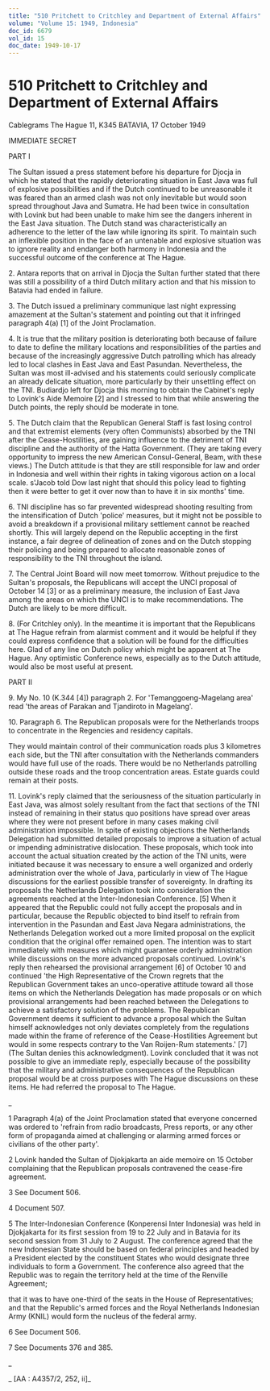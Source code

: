 ```yaml
---
title: "510 Pritchett to Critchley and Department of External Affairs"
volume: "Volume 15: 1949, Indonesia"
doc_id: 6679
vol_id: 15
doc_date: 1949-10-17
---
```


# 510 Pritchett to Critchley and Department of External Affairs

Cablegrams The Hague 11, K345 BATAVIA, 17 October 1949

IMMEDIATE SECRET

PART I

The Sultan issued a press statement before his departure for Djocja in which he stated that the rapidly deteriorating situation in East Java was full of explosive possibilities and if the Dutch continued to be unreasonable it was feared than an armed clash was not only inevitable but would soon spread throughout Java and Sumatra. He had been twice in consultation with Lovink but had been unable to make him see the dangers inherent in the East Java situation. The Dutch stand was characteristically an adherence to the letter of the law while ignoring its spirit. To maintain such an inflexible position in the face of an untenable and explosive situation was to ignore reality and endanger both harmony in Indonesia and the successful outcome of the conference at The Hague.

2\. Antara reports that on arrival in Djocja the Sultan further stated that there was still a possibility of a third Dutch military action and that his mission to Batavia had ended in failure.

3\. The Dutch issued a preliminary communique last night expressing amazement at the Sultan's statement and pointing out that it infringed paragraph 4(a) [1] of the Joint Proclamation.

4\. It is true that the military position is deteriorating both because of failure to date to define the military locations and responsibilities of the parties and because of the increasingly aggressive Dutch patrolling which has already led to local clashes in East Java and East Pasundan. Nevertheless, the Sultan was most ill-advised and his statements could seriously complicate an already delicate situation, more particularly by their unsettling effect on the TNI. Budiardjo left for Djocja this morning to obtain the Cabinet's reply to Lovink's Aide Memoire [2] and I stressed to him that while answering the Dutch points, the reply should be moderate in tone.

5\. The Dutch claim that the Republican General Staff is fast losing control and that extremist elements (very often Communists) absorbed by the TNI after the Cease-Hostilities, are gaining influence to the detriment of TNI discipline and the authority of the Hatta Government. (They are taking every opportunity to impress the new American Consul-General, Beam, with these views.) The Dutch attitude is that they are still responsible for law and order in Indonesia and well within their rights in taking vigorous action on a local scale. s'Jacob told Dow last night that should this policy lead to fighting then it were better to get it over now than to have it in six months' time.

6\. TNI discipline has so far prevented widespread shooting resulting from the intensification of Dutch 'police' measures, but it might not be possible to avoid a breakdown if a provisional military settlement cannot be reached shortly. This will largely depend on the Republic accepting in the first instance, a fair degree of delineation of zones and on the Dutch stopping their policing and being prepared to allocate reasonable zones of responsibility to the TNI throughout the island.

7\. The Central Joint Board will now meet tomorrow. Without prejudice to the Sultan's proposals, the Republicans will accept the UNCI proposal of October 14 [3] or as a preliminary measure, the inclusion of East Java among the areas on which the UNCI is to make recommendations. The Dutch are likely to be more difficult.

8\. (For Critchley only). In the meantime it is important that the Republicans at The Hague refrain from alarmist comment and it would be helpful if they could express confidence that a solution will be found for the difficulties here. Glad of any line on Dutch policy which might be apparent at The Hague. Any optimistic Conference news, especially as to the Dutch attitude, would also be most useful at present.

PART II

9\. My No. 10 (K.344 [4]) paragraph 2. For 'Temanggoeng-Magelang area' read 'the areas of Parakan and Tjandiroto in Magelang'.

10\. Paragraph 6. The Republican proposals were for the Netherlands troops to concentrate in the Regencies and residency capitals.

They would maintain control of their communication roads plus 3 kilometres each side, but the TNI after consultation with the Netherlands commanders would have full use of the roads. There would be no Netherlands patrolling outside these roads and the troop concentration areas. Estate guards could remain at their posts.

11\. Lovink's reply claimed that the seriousness of the situation particularly in East Java, was almost solely resultant from the fact that sections of the TNI instead of remaining in their status quo positions have spread over areas where they were not present before in many cases making civil administration impossible. In spite of existing objections the Netherlands Delegation had submitted detailed proposals to improve a situation of actual or impending administrative dislocation. These proposals, which took into account the actual situation created by the action of the TNI units, were initiated because it was necessary to ensure a well organized and orderly administration over the whole of Java, particularly in view of The Hague discussions for the earliest possible transfer of sovereignty. In drafting its proposals the Netherlands Delegation took into consideration the agreements reached at the Inter-Indonesian Conference. [5] When it appeared that the Republic could not fully accept the proposals and in particular, because the Republic objected to bind itself to refrain from intervention in the Pasundan and East Java Negara administrations, the Netherlands Delegation worked out a more limited proposal on the explicit condition that the original offer remained open. The intention was to start immediately with measures which might guarantee orderly administration while discussions on the more advanced proposals continued. Lovink's reply then rehearsed the provisional arrangement [6] of October 10 and continued 'the High Representative of the Crown regrets that the Republican Government takes an unco-operative attitude toward all those items on which the Netherlands Delegation has made proposals or on which provisional arrangements had been reached between the Delegations to achieve a satisfactory solution of the problems. The Republican Government deems it sufficient to advance a proposal which the Sultan himself acknowledges not only deviates completely from the regulations made within the frame of reference of the Cease-Hostilities Agreement but would in some respects contrary to the Van Roijen-Rum statements.' [7] (The Sultan denies this acknowledgment). Lovink concluded that it was not possible to give an immediate reply, especially because of the possibility that the military and administrative consequences of the Republican proposal would be at cross purposes with The Hague discussions on these items. He had referred the proposal to The Hague.

_

1 Paragraph 4(a) of the Joint Proclamation stated that everyone concerned was ordered to 'refrain from radio broadcasts, Press reports, or any other form of propaganda aimed at challenging or alarming armed forces or civilians of the other party'.

2 Lovink handed the Sultan of Djokjakarta an aide memoire on 15 October complaining that the Republican proposals contravened the cease-fire agreement.

3 See Document 506.

4 Document 507.

5 The Inter-Indonesian Conference (Konperensi Inter Indonesia) was held in Djokjakarta for its first session from 19 to 22 July and in Batavia for its second session from 31 July to 2 August. The conference agreed that the new Indonesian State should be based on federal principles and headed by a President elected by the constituent States who would designate three individuals to form a Government. The conference also agreed that the Republic was to regain the territory held at the time of the Renville Agreement;

that it was to have one-third of the seats in the House of Representatives; and that the Republic's armed forces and the Royal Netherlands Indonesian Army (KNIL) would form the nucleus of the federal army.

6 See Document 506.

7 See Documents 376 and 385.

_

_ [AA : A4357/2, 252, ii]_
